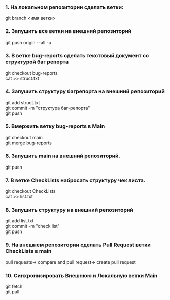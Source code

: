 ### 1. На локальном репозитории сделать ветки:</br>
git branch <имя ветки></br>
### 2. Запушить все ветки на внешний репозиторий</br>
git push origin --all -u</br>
### 3. В ветке bug-reports сделать текстовый документ со структурой баг репорта</br>
git checkout bug-reports</br>
cat >> struct.txt</br>
### 4. Запушить структуру багрепорта на внешний репозиторий</br>
git add struct.txt</br>
git commit -m "структура баг-репорта"</br>
git push</br>
### 5. Вмержить ветку bug-reports в Main</br>
git checkout main</br>
git merge bug-reports</br>
### 6. Запушить main на внешний репозиторий.</br>
git push</br>
### 7. В ветке CheckLists набросать структуру чек листа.</br>
git checkout CheckLists</br>
cat >> list.txt</br>
### 8. Запушить структуру на внешний репозиторий</br>
git add list.txt</br>
git commit -m "check list"</br>
git push</br>
### 9. На внешнем репозитории сделать Pull Request ветки CheckLists в main</br>
pull requests-> compare and pull request-> create pull request</br>
### 10. Синхронизировать Внешнюю и Локальную ветки Main</br>
git fetch</br>
git pull</br>


